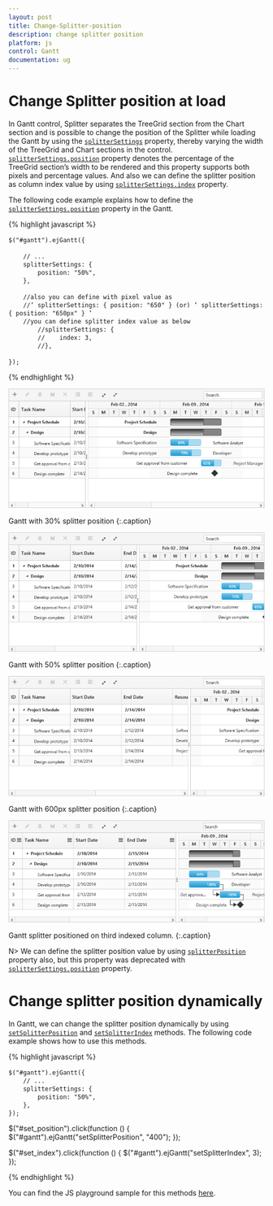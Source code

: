 ```yaml
---
layout: post
title: Change-Splitter-position
description: change splitter position
platform: js
control: Gantt
documentation: ug
---
```


# Change Splitter position at load 

In Gantt control, Splitter separates the TreeGrid section from the Chart section and is possible to change the position of the Splitter while loading the Gantt by using the [`splitterSettings`](/api/js/ejgantt#members:splittersettings "splitterSettings") property, thereby varying the width of the TreeGrid and Chart sections in the control. [`splitterSettings.position`](/api/js/ejgantt#members:splittersettings-position "splitterSettings.position") property denotes the percentage of the TreeGrid section’s width to be rendered and this property supports both pixels and percentage values.
And also we can define the splitter position as column index value by using [`splitterSettings.index`](/api/js/ejgantt#members:splittersettings-index "splitterSettings.index") property.

The following code example explains how to define the [`splitterSettings.position`](/api/js/ejgantt#members:splittersettings-position "splitterSettings.position") property in the Gantt.

{% highlight javascript %}

    $("#gantt").ejGantt({

        // ...     
        splitterSettings: {
            position: "50%",
        },

        //also you can define with pixel value as 
        //‘ splitterSettings: { position: "650" } (or) ‘ splitterSettings: { position: "650px" } ’
        //you can define splitter index value as below
            //splitterSettings: {
            //    index: 3,
            //},

    });

{% endhighlight %}

![](/js/Gantt/How-to/Change-Splitter-position_images/Change-Splitter-position_img2.png)

Gantt with 30% splitter position
{:.caption}

![](/js/Gantt/How-to/Change-Splitter-position_images/Change-Splitter-position_img3.png)

Gantt with 50% splitter position
{:.caption}

![](/js/Gantt/How-to/Change-Splitter-position_images/Change-Splitter-position_img4.png)

Gantt with 600px splitter position
{:.caption}

![](/js/Gantt/How-to/Change-Splitter-position_images/Change-Splitter-position_img5.png)

Gantt splitter positioned on third indexed column.
{:.caption}

N> We can define the splitter position value by using [`splitterPosition`](/api/js/ejgantt#members:splitterposition) property also, but this property was deprecated with [`splitterSettings.position`](/api/js/ejgantt#members:splittersettings-position "splitterSettings.position") property.

# Change splitter position dynamically

In Gantt, we can change the splitter position dynamically by using [`setSplitterPosition`](/api/js/ejgantt#methods:setsplitterposition) and [`setSplitterIndex`](/api/js/ejgantt#methods:setsplitterindex) methods. The following code example shows how to use this methods.

{% highlight javascript %}

    $("#gantt").ejGantt({
        // ...     
        splitterSettings: {
            position: "50%",
        },
    });

$("#set_position").click(function () {
    $("#gantt").ejGantt("setSplitterPosition", "400");
});

$("#set_index").click(function () {
    $("#gantt").ejGantt("setSplitterIndex", 3);
});

{% endhighlight %}

You can find the JS playground sample for this methods [here](http://jsplayground.syncfusion.com/Sync_qxj4bcda "Demo Link").